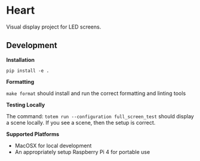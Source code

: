 # Heart

Visual display project for LED screens.

## Development

**Installation**

`pip install -e .`

**Formatting**

`make format` should install and run the correct formatting and linting tools

**Testing Locally**

The command: `totem run --configuration full_screen_test` should display a scene locally. If you see a scene, then the setup is correct.

**Supported Platforms**

- MacOSX for local development
- An appropriately setup Raspberry Pi 4 for portable use
